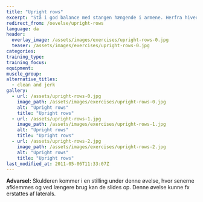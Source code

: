 ```yaml
---
title: "Upright rows"
excerpt: "Stå i god balance med stangen hængende i armene. Herfra hiver du stangen op til hagen. Stangen skal være så tæt på kroppen som muligt hele tiden."
redirect_from: /oevelse/upright-rows
language: da
header:
  overlay_image: /assets/images/exercises/upright-rows-0.jpg
  teaser: /assets/images/exercises/upright-rows-0.jpg
categories:
training_type: 
training_focus: 
equipment:
muscle_group:
alternative_titles:
  - clean and jerk
gallery:
  - url: /assets/upright-rows-0.jpg
    image_path: /assets/images/exercises/upright-rows-0.jpg
    alt: "Upright rows"
    title: "Upright rows"
  - url: /assets/upright-rows-1.jpg
    image_path: /assets/images/exercises/upright-rows-1.jpg
    alt: "Upright rows"
    title: "Upright rows"
  - url: /assets/upright-rows-2.jpg
    image_path: /assets/images/exercises/upright-rows-2.jpg
    alt: "Upright rows"
    title: "Upright rows"
last_modified_at: 2011-05-06T11:33:07Z
---
```


**Advarsel:** Skulderen kommer i en stilling under denne øvelse, hvor senerne afklemmes og ved længere brug kan de slides op. Denne øvelse kunne fx erstattes af laterals.
